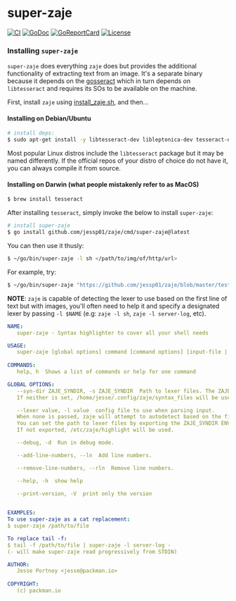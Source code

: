 
# super-zaje

[![CI][badge-build]][build]
[![GoDoc][go-docs-badge]][go-docs]
[![GoReportCard][go-report-card-badge]][go-report-card]
[![License][badge-license]][license]

### Installing `super-zaje`

`super-zaje` does everything `zaje` does but provides the additional functionality of extracting text from an image. 
It's a separate binary because it depends on the [gosseract](https://github.com/otiai10/gosseract) which in turn
depends on `libtesseract` and requires its SOs to be available on the machine.

First, install `zaje` using [install_zaje.sh](https://github.com/jessp01/zaje/blob/master/install_zaje.sh), and then...

#### Installing on Debian/Ubuntu
```sh
# install deps:
$ sudo apt-get install -y libtesseract-dev libleptonica-dev tesseract-ocr-eng golang-go
```

Most popular Linux distros include the `libtesseract` package but it may be named differently. If the official repos of
your distro of choice do not have it, you can always compile it from source.

#### Installing on Darwin (what people mistakenly refer to as MacOS)
```sh
$ brew install tesseract
```

After installing `tesseract`, simply invoke the below to install `super-zaje`:

```sh
# install super-zaje
$ go install github.com/jessp01/zaje/cmd/super-zaje@latest
```

You can then use it thusly:
```sh
$ ~/go/bin/super-zaje -l sh </path/to/img/of/http/url>
```

For example, try:
```sh
$ ~/go/bin/super-zaje "https://github.com/jessp01/zaje/blob/master/testimg/go1.png?raw=true"
```

**NOTE**: `zaje` is capable of detecting the lexer to use based on the first line of text but with images, you'll often
need to help it and specify a designated lexer by passing `-l $NAME` (e.g: `zaje -l sh`, `zaje -l server-log`, etc).


```yml
NAME:
   super-zaje - Syntax highlighter to cover all your shell needs

USAGE:
   super-zaje [global options] command [command options] [input-file || - ]
   
COMMANDS:
   help, h  Shows a list of commands or help for one command

GLOBAL OPTIONS:
   --syn-dir ZAJE_SYNDIR, -s ZAJE_SYNDIR  Path to lexer files. The ZAJE_SYNDIR ENV var is also honoured.
   If neither is set, /home/jesse/.config/zaje/syntax_files will be used. [$ZAJE_SYNDIR]

   --lexer value, -l value  config file to use when parsing input. 
   When none is passed, zaje will attempt to autodetect based on the file name or first line of input. 
   You can set the path to lexer files by exporting the ZAJE_SYNDIR ENV var. 
   If not exported, /etc/zaje/highlight will be used.

   --debug, -d  Run in debug mode.

   --add-line-numbers, --ln  Add line numbers.

   --remove-line-numbers, --rln  Remove line numbers.

   --help, -h  show help

   --print-version, -V  print only the version

   
EXAMPLES:
To use super-zaje as a cat replacement:
$ super-zaje /path/to/file

To replace tail -f:
$ tail -f /path/to/file | super-zaje -l server-log -
(- will make super-zaje read progressively from STDIN)

AUTHOR:
   Jesse Portnoy <jesse@packman.io>
   
COPYRIGHT:
   (c) packman.io
```

[license]: ./LICENSE
[badge-license]: https://img.shields.io/github/license/jessp01/zaje.svg
[go-docs-badge]: https://godoc.org/github.com/jessp01/zaje?status.svg
[go-docs]: https://godoc.org/github.com/jessp01/zaje
[go-report-card-badge]: https://goreportcard.com/badge/github.com/jessp01/zaje
[go-report-card]: https://goreportcard.com/report/github.com/jessp01/zaje
[badge-build]: https://github.com/jessp01/zaje/actions/workflows/go.yml/badge.svg
[build]: https://github.com/jessp01/zaje/actions/workflows/go.yml
